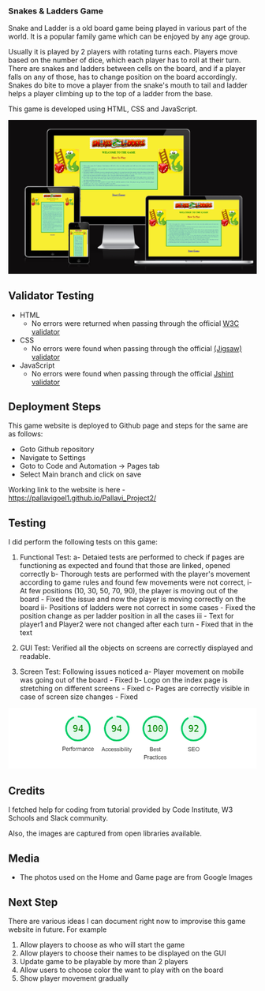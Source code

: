 ### Snakes & Ladders Game

Snake and Ladder is a old board game being played in various part of the world. It is a popular family game which can be enjoyed by any age group. 

Usually it is played by 2 players with rotating turns each. Players move based on the number of dice, which each player has to roll at their turn. There are snakes and ladders between cells on the board, and if a player falls on any of those, has to change position on the board accordingly. Snakes do bite to move a player from the snake's mouth to tail and ladder helps a player climbing up to the top of a ladder from the base.

This game is developed using HTML, CSS and JavaScript. 

![Response](assets/images/Screenshot%202023-08-23%20193120.png)
## Validator Testing 

- HTML
    - No errors were returned when passing through the official [W3C validator](https://validator.w3.org/nu/?doc=https%3A%2F%2Fcode-institute-org.github.io%2Flove-maths%2F)
- CSS
    - No errors were found when passing through the official [(Jigsaw) validator](https://jigsaw.w3.org/css-validator/validator?uri=https%3A%2F%2Fvalidator.w3.org%2Fnu%2F%3Fdoc%3Dhttps%253A%252F%252Fcode-institute-org.github.io%252Flove-maths%252F&profile=css3svg&usermedium=all&warning=1&vextwarning=&lang=en)
- JavaScript
    - No errors were found when passing through the official [Jshint validator](https://jshint.com/)

## Deployment Steps

This game website is deployed to Github page and steps for the same are as follows:
- Goto Github repository
- Navigate to Settings
- Goto to Code and Automation -> Pages tab
- Select Main branch and click on save

Working link to the website is here - https://pallavigoel1.github.io/Pallavi_Project2/

## Testing 

I did perform the following tests on this game:

1. Functional Test: 
    a- Detaied tests are performed to check if pages are functioning as expected and found that those are linked, opened correctly
    b- Thorough tests are performed with the player's movement according to game rules and found few movements were not correct,
        i- At few positions (10, 30, 50, 70, 90), the player is moving out of the board - Fixed the issue and now the player is moving correctly on the board
        ii- Positions of ladders were not correct in some cases - Fixed the position change as per ladder position in all the cases
        iii - Text for player1 and Player2 were not changed after each turn - Fixed that in the text

2. GUI Test: Verified all the objects on screens are correctly displayed and readable. 

3. Screen Test: Following issues noticed
    a- Player movement on mobile was going out of the board - Fixed
    b- Logo on the index page is stretching on different screens - Fixed
    c- Pages are correctly visible in case of screen size changes - Fixed

 ![Response](assets/images/Screenshot%202023-08-23%20115821.png)
## Credits 

I fetched help for coding from tutorial provided by Code Institute, W3 Schools and Slack community.

Also, the images are captured from open libraries available.

## Media

- The photos used on the Home and Game page are from Google Images

## Next Step

There are various ideas I can document right now to improvise this game website in future. For example
1. Allow players to choose as who will start the game
2. Allow players to choose their names to be displayed on the GUI
3. Update game to be playable by more than 2 players
4. Allow users to choose color the want to play with on the board
5. Show player movement gradually


[def]: assets/images/screenshot.png